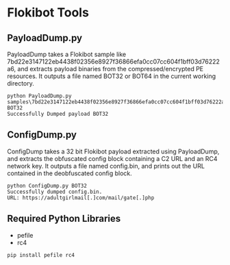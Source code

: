 # Flokibot Tools

## PayloadDump.py

PayloadDump takes a Flokibot sample like 7bd22e3147122eb4438f02356e8927f36866efa0cc07cc604f1bff03d76222a6, and extracts payload binaries from the compressed/encrypted PE resources. It outputs a file named BOT32 or BOT64 in the current working directory.

```
python PayloadDump.py samples\7bd22e3147122eb4438f02356e8927f36866efa0cc07cc604f1bff03d76222a6 BOT32
Successfully Dumped payload BOT32
```

## ConfigDump.py

ConfigDump takes a 32 bit Flokibot payload extracted using PayloadDump, and extracts the obfuscated config block containing a C2 URL and an RC4 network key. It outputs a file named config.bin, and prints out the URL contained in the deobfuscated config block.

```
python ConfigDump.py BOT32
Successfully dumped config.bin.
URL: https://adultgirlmail[.]com/mail/gate[.]php
```

## Required Python Libraries
* pefile
* rc4

```
pip install pefile rc4
```
